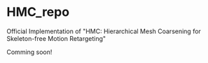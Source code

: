 # HMC_repo
Official Implementation of "HMC: Hierarchical Mesh Coarsening for Skeleton-free Motion Retargeting"

Comming soon!

